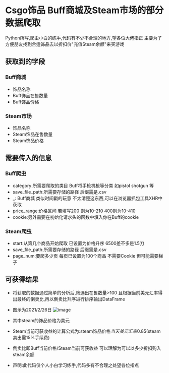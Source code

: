 # Csgo饰品 Buff商城及Steam市场的部分数据爬取
Python所写,爬虫小白的练手,代码有不少不合理的地方,望各位大佬指正
主要为了方便朋友找到合适饰品去以折扣价"充值Steam余额"来买游戏

## 获取到的字段
### Buff商城
- 饰品名称
- Buff饰品在售数量
- Buff饰品价格

### Steam市场
- 饰品名称
- Steam饰品在售数量
- Steam饰品价格

## 需要传入的信息
### Buff爬虫
- category:所需要爬取的类目 Buff将手枪机枪等分类 如pistol shotgun 等
- save_file_path:所需要存储的路径 后缀需是.csv
- _: Buff商城 类似时间戳的玩意 不太清楚这东西,可以在浏览器抓包工具XHR中获取
- price_range:价格区间 若填写200 则为10-210 400则为10-410
- cookie:另外需要在初始化请求头的函数中填入你在Buff的cookie

### Steam爬虫
- start:从第几个商品开始爬取 已设置为价格升序 6500差不多是1.5刀
- save_file_path:所需要存储的路径 后缀需是.csv
- page_num:要爬多少页 每页已设置为100个商品
不需要Cookie 但可能需要梯子

## 可获得结果
- 将获取的数据通过简单的分析后,筛选出在售数量>100 且根据当前美元汇率得出最终的倒卖比,再以倒卖比升序进行排序输出DataFrame
- 图示为2021/2/26日
![image](https://github.com/badiaog/crwal-Csgo-steam-buff/blob/main/imgs/image.png)

- 其中steam的饰品价格为美元 
- Steam当前可获收益的计算公式为:steam饰品价格*当天美元汇率*0.85(steam卖出需15%手续费)
- 倒卖比即Buff当前价格/Steam当前可获收益 可以理解为可以以多少折扣购入steam余额


- 声明:此代码仅个人小白学习练手,代码多有不合理之处望各位指点
